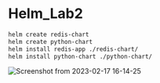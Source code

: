 # Helm_Lab2

```bash 
helm create redis-chart
helm create python-chart
helm install redis-app ./redis-chart/
helm install python-chart ./python-chart/
```
![Screenshot from 2023-02-17 16-14-25](https://user-images.githubusercontent.com/63955669/219680919-9251180c-16a0-49ab-85a3-b8a71c7f5f87.png)
